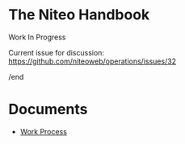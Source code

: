 # The Niteo Handbook

Work In Progress

Current issue for discussion: https://github.com/niteoweb/operations/issues/32

/end

# Documents

* [Work Process](https://github.com/niteoweb/handbook/blob/master/WORK_PROCESS.md)
